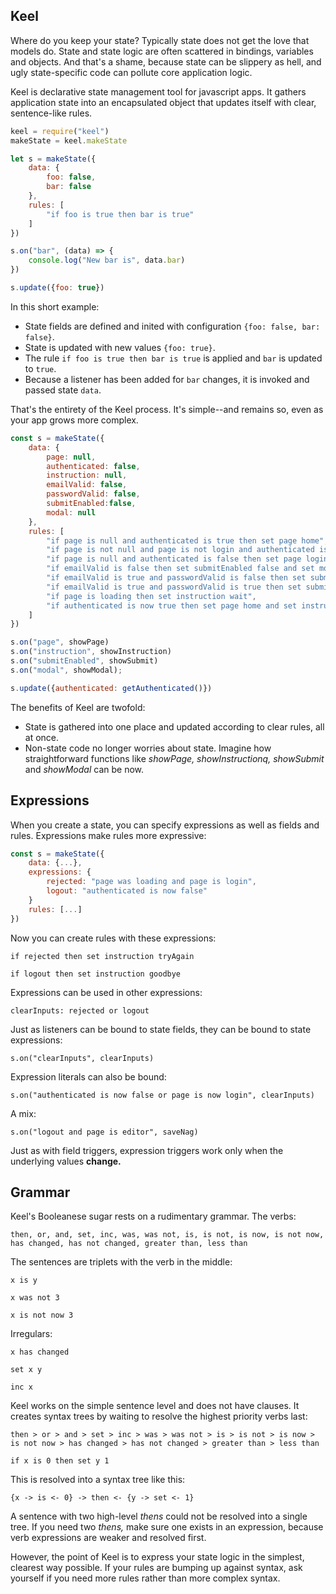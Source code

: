 ## Keel

Where do you keep your state? Typically state does not get the love that models do. State and state logic are often scattered in bindings, variables and objects. And that's a shame, because state can be slippery as hell, and ugly state-specific code can pollute core application logic.

Keel is declarative state management tool for javascript apps. It gathers application state into an encapsulated object that updates itself with clear, sentence-like rules.

```js
keel = require("keel")
makeState = keel.makeState

let s = makeState({
    data: {
        foo: false,
        bar: false
    },
    rules: [
        "if foo is true then bar is true"
    ]
})

s.on("bar", (data) => {
    console.log("New bar is", data.bar)
})

s.update({foo: true})
```

In this short example:

- State fields are defined and inited with configuration `{foo: false, bar: false}`.
- State is updated with new values `{foo: true}`.
- The rule `if foo is true then bar is true` is applied and `bar` is updated to `true`.
- Because a listener has been added for `bar` changes, it is invoked and passed state `data`.

That's the entirety of the Keel process. It's simple--and remains so, even as your app grows more complex. 

```js
const s = makeState({
    data: {
        page: null,
        authenticated: false,
        instruction: null,
        emailValid: false,
        passwordValid: false,
        submitEnabled:false,
        modal: null
    },
    rules: [
        "if page is null and authenticated is true then set page home",
        "if page is not null and page is not login and authenticated is now false then set page login and set instructions goodbye",
        "if page is null and authenticated is false then set page login and set instructons signIn",
        "if emailValid is false then set submitEnabled false and set modal emailMistake",
        "if emailValid is true and passwordValid is false then set submitEnabled false and set modal passwordMistake",
        "if emailValid is true and passwordValid is true then set submitEnabled true",
        "if page is loading then set instruction wait",
        "if authenticated is now true then set page home and set instructions hello"
    ]
})

s.on("page", showPage)
s.on("instruction", showInstruction)
s.on("submitEnabled", showSubmit)
s.on("modal", showModal);

s.update({authenticated: getAuthenticated()})
```

The benefits of Keel are twofold:

- State is gathered into one place and updated according to clear rules, all at once. 
- Non-state code no longer worries about state. Imagine how straightforward functions like _showPage, showInstructionq, showSubmit_ and _showModal_ can be now. 


## Expressions 

When you create a state, you can specify expressions as well as fields and rules. Expressions make rules more expressive:

```js
const s = makeState({
    data: {...},
    expressions: {
        rejected: "page was loading and page is login",
        logout: "authenticated is now false"
    }
    rules: [...]
})
```

Now you can create rules with these expressions: 

```
if rejected then set instruction tryAgain
```
```
if logout then set instruction goodbye
```

Expressions can be used in other expressions: 

```
clearInputs: rejected or logout
```

Just as listeners can be bound to state fields, they can be bound to state expressions:

```
s.on("clearInputs", clearInputs)
```

Expression literals can also be bound:

```
s.on("authenticated is now false or page is now login", clearInputs)
```

A mix:

```
s.on("logout and page is editor", saveNag)
```

Just as with field triggers, expression triggers work only when the underlying values **change.**


## Grammar

Keel's Booleanese sugar rests on a rudimentary grammar. The verbs:

`then, or, and, set, inc, was, was not, is, is not, is now, is not now, has changed, has not changed, greater than, less than`

The sentences are triplets with the verb in the middle:

```
x is y
```
```
x was not 3
```
```
x is not now 3
```

Irregulars:

```
x has changed
```
```
set x y
```
```
inc x
```

Keel works on the simple sentence level and does not have clauses. It creates syntax trees by waiting to resolve the highest priority verbs last:

`then > or > and > set > inc > was > was not > is > is not > is now > is not now > has changed > has not changed > greater than > less than`

```
if x is 0 then set y 1
```

This is resolved into a syntax tree like this:

 ```
 {x -> is <- 0} -> then <- {y -> set <- 1}
 ```

A sentence with two high-level _thens_ could not be resolved into a single tree. If you need two _thens,_ make sure one exists in an expression, because verb expressions are weaker and resolved first. 

However, the point of Keel is to express your state logic in the simplest, clearest way possible. If your rules are bumping up against syntax, ask yourself if you need more rules rather than more complex syntax.


























